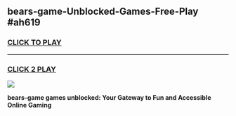 
## bears-game-Unblocked-Games-Free-Play #ah619
<h3>
<a href="https://us.freeplayer.one?title=bears-game&ref=9M">CLICK TO PLAY</a></h3>
<hr>

<h3>
<a href="https://us.freeplayer.one?title=bears-game&ref=9M">CLICK 2 PLAY</a>
  
</h3>

<a href="https://us.freeplayer.one?title=bears-game&ref=9M"><img src="https://clearcache.store/games.png"></a>


**bears-game games unblocked: Your Gateway to Fun and Accessible Online Gaming**
